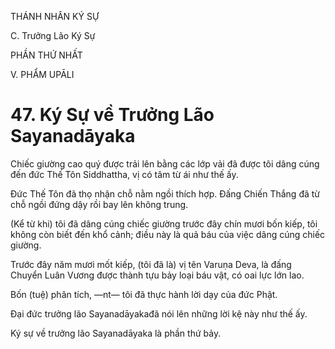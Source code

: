 THÁNH NHÂN KÝ SỰ

C. Trưởng Lão Ký Sự

PHẦN THỨ NHẤT

V. PHẨM UPĀLI

# 47. Ký Sự về Trưởng Lão Sayanadāyaka

Chiếc giường cao quý được trải lên bằng các lớp vải đã được tôi dâng cúng đến đức Thế Tôn Siddhattha, vị có tâm từ ái như thế ấy.

Đức Thế Tôn đã thọ nhận chỗ nằm ngồi thích hợp. Đấng Chiến Thắng đã từ chỗ ngồi đứng dậy rồi bay lên không trung.

(Kể từ khi) tôi đã dâng cúng chiếc giường trước đây chín mươi bốn kiếp, tôi không còn biết đến khổ cảnh; điều này là quả báu của việc dâng cúng chiếc giường.

Trước đây năm mươi mốt kiếp, (tôi đã là) vị tên Varuṇa Deva, là đấng Chuyển Luân Vương được thành tựu bảy loại báu vật, có oai lực lớn lao.

Bốn (tuệ) phân tích, ―nt― tôi đã thực hành lời dạy của đức Phật.

Đại đức trưởng lão Sayanadāyakađã nói lên những lời kệ này như thế ấy.

Ký sự về trưởng lão Sayanadāyaka là phần thứ bảy.
